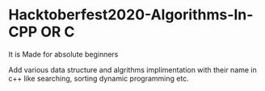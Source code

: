 # Hacktoberfest2020-Algorithms-In-CPP OR C
It is Made for absolute beginners

Add various data structure and algrithms implimentation with their name in c++ like searching, sorting dynamic programming etc.
